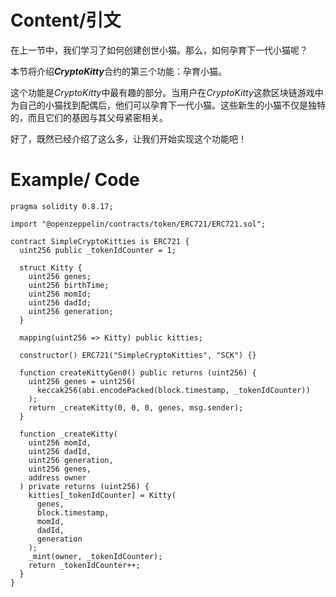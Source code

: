 # Content/引文

在上一节中，我们学习了如何创建创世小猫。那么，如何孕育下一代小猫呢？

本节将介绍***CryptoKitty***合约的第三个功能：孕育小猫。

这个功能是*CryptoKitty*中最有趣的部分。当用户在*CryptoKitty*这款区块链游戏中为自己的小猫找到配偶后，他们可以孕育下一代小猫。这些新生的小猫不仅是独特的，而且它们的基因与其父母紧密相关。

好了，既然已经介绍了这么多，让我们开始实现这个功能吧！

# Example/ Code

```solidity
pragma solidity 0.8.17;

import "@openzeppelin/contracts/token/ERC721/ERC721.sol";

contract SimpleCryptoKitties is ERC721 {
  uint256 public _tokenIdCounter = 1;

  struct Kitty {
    uint256 genes;
    uint256 birthTime;
    uint256 momId;
    uint256 dadId;
    uint256 generation;
  }

  mapping(uint256 => Kitty) public kitties;

  constructor() ERC721("SimpleCryptoKitties", "SCK") {}

  function createKittyGen0() public returns (uint256) {
    uint256 genes = uint256(
      keccak256(abi.encodePacked(block.timestamp, _tokenIdCounter))
    );
    return _createKitty(0, 0, 0, genes, msg.sender);
  }

  function _createKitty(
    uint256 momId,
    uint256 dadId,
    uint256 generation,
    uint256 genes,
    address owner
  ) private returns (uint256) {
    kitties[_tokenIdCounter] = Kitty(
      genes,
      block.timestamp,
      momId,
      dadId,
      generation
    );
    _mint(owner, _tokenIdCounter);
    return _tokenIdCounter++;
  }
}
```
